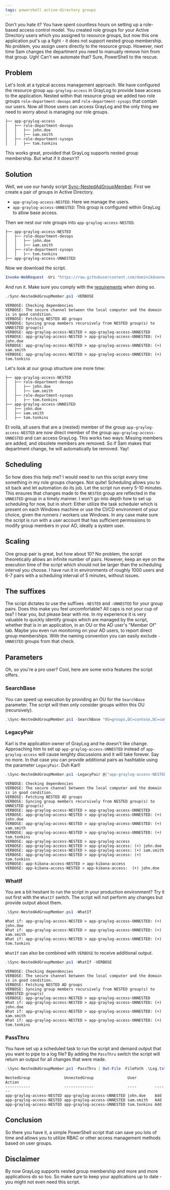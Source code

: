 ```yaml
---
tags: powershell active-directory groups
---
```


Don't you hate it? You have spent countless hours on setting up a role-based access control model. You created role groups for your Active Directory users which you assigned to resource groups, but now this one application put's up a fight - it does not support nested group membership. No problem, you assign users directly to the resource group. However, next time Sam changes the department you need to manually remove him from that group. Ugh! Can't we automate that? Sure, PowerShell to the rescue.

## Problem
Let's look at a typical access management approach. We have configured the resource group `app-graylog-access` in GrayLog to provide base access to the application. Nested within that resource group we added two role groups `role-department-devops` and `role-department-sysops` that contain our users. Now all those users can access GrayLog and the only thing we need to worry about is managing our role groups.
```
├── app-graylog-access
│   ├── role-department-devops
│   │   ├── john.doe
│   │   ├── sam.smith
│   ├── role-department-sysops
│   │   ├── tom.tonkins
```
This works great, provided that GrayLog supports nested group membership. But what if it doesn't?

## Solution
Well, we use our handy script [Sync-NestedAdGroupMember](https://github.com/dominikduennebacke/Sync-NestedAdGroupMember). First we create a pair of groups in Active Directory.
* `app-graylog-access-NESTED`: Here we manage the users.
* `app-graylog-access-UNNESTED`: This group is configured within GrayLog to allow base access.

Then we nest our role groups into `app-graylog-access-NESTED`.
```
├── app-graylog-access-NESTED
│   ├── role-department-devops
│   │   ├── john.doe
│   │   ├── sam.smith
│   ├── role-department-sysops
│   │   ├── tom.tonkins
├── app-graylog-access-UNNESTED
```

Now we download the script.
```powershell
Invoke-WebRequest -Uri "https://raw.githubusercontent.com/dominikduennebacke/Sync-NestedAdGroupMember/main/Sync-NestedAdGroupMember.ps1" -OutFile "Sync-NestedAdGroupMember.ps1"
```
And run it. Make sure you comply with the [requirements](https://github.com/dominikduennebacke/Sync-NestedAdGroupMember#REQUIREMENTS) when doing so.
```powershell
./Sync-NestedAdGroupMember.ps1 -VERBOSE
```
```
VERBOSE: Checking dependencies
VERBOSE: The secure channel between the local computer and the domain is in good condition.
VERBOSE: Fetching NESTED AD groups
VERBOSE: Syncing group members recursively from NESTED group(s) to UNNESTED group(s)
VERBOSE: app-graylog-access-NESTED > app-graylog-access-UNNESTED
VERBOSE: app-graylog-access-NESTED > app-graylog-access-UNNESTED: (+) john.doe
VERBOSE: app-graylog-access-NESTED > app-graylog-access-UNNESTED: (+) sam.smith
VERBOSE: app-graylog-access-NESTED > app-graylog-access-UNNESTED: (+) tom.tonkins
```

Let's look at our group structure one more time:
```
├── app-graylog-access-NESTED
│   ├── role-department-devops
│   │   ├── john.doe
│   │   ├── sam.smith
│   ├── role-department-sysops
│   │   ├── tom.tonkins
├── app-graylog-access-UNNESTED
│   ├── john.doe
│   ├── sam.smith
│   ├── tom.tonkins
```

Et voilà, all users that are a (nested) member of the group `app-graylog-access-NESTED` are now direct member of the group `app-graylog-access-UNNESTED` and can access GrayLog. This works two ways: Missing members are added, and obsolete members are removed. So if Sam makes that department change, he will automatically be removed. Yay!

## Scheduling
So how does this help me? I would need to run this script every time something in my role groups changes. Not quite! Scheduling allows you to sit back and let automation do its job. Let the script run every 5-10 minutes. This ensures that changes made to the `NESTED` group are reflected in the `UNNESTED` group in a timely manner. I won't go into depth how to set up scheduling for now, but in short: Either utilize the task scheduler which is present on each Windows machine or use the CI/CD environment of your choice, given the runners / workers use Windows. In any case make sure the script is run with a user account that has sufficient permissions to modify group members in your AD, ideally a system user.

## Scaling
One group pair is great, but how about 10? No problem, the script theoretically allows an infinite number of pairs. However, keep an eye on the execution time of the script which should not be larger than the scheduling interval you choose. I have run it in environments of roughly 1000 users and 6-7 pairs with a scheduling interval of 5 minutes, without issues.

## The suffixes
The script dictates to use the suffixes `-NESTED` and `-UNNESTED` for your group pairs. Does this make you feel uncomfortable? All caps is not your cup of tea? I hear you, but please bear with me. In my experience it is very valuable to quickly identify groups which are managed by the script, whether that is in an application, in an OU or the AD user's "Member Of" tab. Maybe you even run monitoring on your AD users, to report direct group memberships. With the naming convention you can easily exclude `-UNNESTED` groups from that check.

## Parameters
Oh, so you're a pro user? Cool, here are some extra features the script offers.

### SearchBase
You can speed up execution by providing an OU for the `SearchBase` parameter. The script will then only consider groups within this OU (recursively).
```powershell
.\Sync-NestedAdGroupMember.ps1 -SearchBase "OU=groups,DC=contoso,DC=com"
```

### LegacyPair
Karl is the application owner of GrayLog and he doesn't like change. Approaching him to set up `app-graylog-access-UNNESTED` instead of `app-graylog-access` will cause lenghty discussions and it will take forever. Say no more. In that case you can provide additional pairs as hashtable using the parameter `LegacyPair`. Duh Karl!
```powershell
.\Sync-NestedAdGroupMember.ps1 -LegacyPair @{"app-graylog-access-NESTED" = "app-graylog-access"; "app-kibana-access-NESTED" = "app-kibana-access"} -VERBOSE
```
```
VERBOSE: Checking dependencies
VERBOSE: The secure channel between the local computer and the domain is in good condition.
VERBOSE: Fetching NESTED AD groups
VERBOSE: Syncing group members recursively from NESTED group(s) to UNNESTED group(s)
VERBOSE: app-graylog-access-NESTED > app-graylog-access-UNNESTED
VERBOSE: app-graylog-access-NESTED > app-graylog-access-UNNESTED: (+) john.doe
VERBOSE: app-graylog-access-NESTED > app-graylog-access-UNNESTED: (+) sam.smith
VERBOSE: app-graylog-access-NESTED > app-graylog-access-UNNESTED: (+) tom.tonkins
VERBOSE: app-graylog-access-NESTED > app-graylog-access
VERBOSE: app-graylog-access-NESTED > app-graylog-access: (+) john.doe
VERBOSE: app-graylog-access-NESTED > app-graylog-access: (+) sam.smith
VERBOSE: app-graylog-access-NESTED > app-graylog-access: (+) tom.tonkins
VERBOSE: app-kibana-access-NESTED > app-kibana-access
VERBOSE: app-kibana-access-NESTED > app-kibana-access:  (+) john.doe
```

### WhatIf
You are a bit hesitant to run the script in your production environment? Try it out first with the `WhatIf` switch. The script will not perform any changes but provide output about them.
```powershell
.\Sync-NestedAdGroupMember.ps1 -WhatIf
```
```
What if: app-graylog-access-NESTED > app-graylog-access-UNNESTED: (+) john.doe
What if: app-graylog-access-NESTED > app-graylog-access-UNNESTED: (+) sam.smith
What if: app-graylog-access-NESTED > app-graylog-access-UNNESTED: (+) tom.tonkins
```

`WhatIf` can also be combined with `VERBOSE` to receive additional output.
```powershell
.\Sync-NestedAdGroupMember.ps1 -WhatIf -VERBOSE
```
```
VERBOSE: Checking dependencies
VERBOSE: The secure channel between the local computer and the domain is in good condition.
VERBOSE: Fetching NESTED AD groups
VERBOSE: Syncing group members recursively from NESTED group(s) to UNNESTED group(s)
VERBOSE: app-graylog-access-NESTED > app-graylog-access-UNNESTED
What if: app-graylog-access-NESTED > app-graylog-access-UNNESTED: (+) john.doe
What if: app-graylog-access-NESTED > app-graylog-access-UNNESTED: (+) sam.smith
What if: app-graylog-access-NESTED > app-graylog-access-UNNESTED: (+) tom.tonkins
```

### PassThru
You have set up a scheduled task to run the script and demand output that you want to pipe to a log file? By adding the `PassThru` switch the script will return an output for all changes that were made.
```powershell
.\Sync-NestedAdGroupMember.ps1 -PassThru | Out-File -FilePath .\Log.txt
```
```
NestedGroup               UnnestedGroup               User        Action
-----------               -------------               ----        ------
app-graylog-access-NESTED app-graylog-access-UNNESTED john.doe    Add
app-graylog-access-NESTED app-graylog-access-UNNESTED sam.smith   Add
app-graylog-access-NESTED app-graylog-access-UNNESTED tom.tonkins Add
```

## Conclusion
So there you have it, a simple PowerShell script that can save you lots of time and allows you to utilize RBAC or other access management methods based on user groups.

## Disclaimer
By now GrayLog supports nested group membership and more and more applications do so too. So make sure to keep your applications up to date - you might not even need this script.